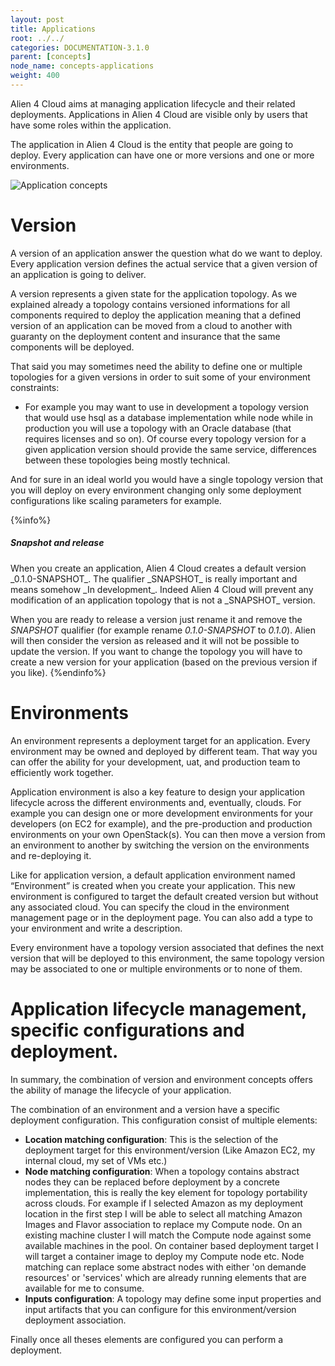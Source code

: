 ```yaml
---
layout: post
title: Applications
root: ../../
categories: DOCUMENTATION-3.1.0
parent: [concepts]
node_name: concepts-applications
weight: 400
---
```


Alien 4 Cloud aims at managing application lifecycle and their related deployments. Applications in Alien 4 Cloud are visible only by users that have some roles within the application.

The application in Alien 4 Cloud is the entity that people are going to deploy. Every application can have one or more versions and one or more environments.

![Application concepts](../images/3.1.0/concepts/application_relations.png)

# Version

A version of an application answer the question what do we want to deploy. Every application version defines the actual service that a given version of an application is going to deliver.

A version represents a given state for the application topology. As we explained already a topology contains versioned informations for all components required to deploy the application meaning that a defined version of an application can be moved from a cloud to another with guaranty on the deployment content and insurance that the same components will be deployed.

That said you may sometimes need the ability to define one or multiple topologies for a given versions in order to suit some of your environment constraints:
 - For example you may want to use in development a topology version that would use hsql as a database implementation while node while in production you will use a topology with an Oracle database (that requires licenses and so on).
Of course every topology version for a given application version should provide the same service, differences between these topologies being mostly technical.

And for sure in an ideal world you would have a single topology version that you will deploy on every environment changing only some deployment configurations like scaling parameters for example.

{%info%}
<h5>Snapshot and release</h5>
When you create an application, Alien 4 Cloud creates a default version _0.1.0-SNAPSHOT_. The qualifier _SNAPSHOT_ is really important and means somehow _In development_. Indeed Alien 4 Cloud will prevent any modification of an application topology that is not a _SNAPSHOT_ version.

When you are ready to release a version just rename it and remove the _SNAPSHOT_ qualifier (for example rename _0.1.0-SNAPSHOT_ to _0.1.0_). Alien will then consider the version as released and it will not be possible to update the version. If you want to change the topology you will have to create a new version for your application (based on the previous version if you like).
{%endinfo%}

# Environments

An environment represents a deployment target for an application. Every environment may be owned and deployed by different team. That way you can offer the ability for your development, uat, and production team to efficiently work together.

Application environment is also a key feature to design your application lifecycle across the different environments and, eventually, clouds. For example you can design one or more development environments for your developers (on EC2 for example), and the pre-production and production environments on your own OpenStack(s). You can then move a version from an environment to another by switching the version on the environments and re-deploying it.

Like for application version, a default application environment named “Environment” is created when you create your application. This new environment is configured to target the default created version but without any associated cloud. You can specify the cloud in the environment management page or in the deployment page. You can also add a type to your environment and write a description.

Every environment have a topology version associated that defines the next version that will be deployed to this environment, the same topology version may be associated to one or multiple environments or to none of them.

# Application lifecycle management, specific configurations and deployment.

In summary, the combination of version and environment concepts offers the ability of manage the lifecycle of your application.

The combination of an environment and a version have a specific deployment configuration. This configuration consist of multiple elements:

* __Location matching configuration__: This is the selection of the deployment target for this environment/version (Like Amazon EC2, my internal cloud, my set of VMs etc.)
* __Node matching configuration__: When a topology contains abstract nodes they can be replaced before deployment by a concrete implementation, this is really the key element for topology portability across clouds. For example if I selected Amazon as my deployment location in the first step I will be able to select all matching Amazon Images and Flavor association to replace my Compute node. On an existing machine cluster I will match the Compute node against some available machines in the pool. On container based deployment target I will target a container image to deploy my Compute node etc.
 Node matching can replace some abstract nodes with either 'on demande resources' or 'services' which are already running elements that are available for me to consume.
* __Inputs configuration__: A topology may define some input properties and input artifacts that you can configure for this environment/version deployment association.

 Finally once all theses elements are configured you can perform a deployment.
